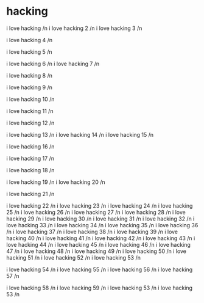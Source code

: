 # hacking

i love hacking /n
i love hacking 2 /n
i love hacking 3  /n

i love hacking 4 /n

i love hacking 5 /n

i love hacking 6 /n
i love hacking 7 /n

i love hacking 8 /n

i love hacking 9 /n

i love hacking 10 /n

i love hacking 11 /n

i love hacking 12 /n

i love hacking 13 /n
i love hacking 14 /n
i love hacking 15 /n

i love hacking 16 /n

i love hacking 17 /n

i love hacking 18 /n

i love hacking 19 /n
i love hacking 20 /n

i love hacking 21 /n

i love hacking 22 /n
i love hacking 23 /n
i love hacking 24 /n
i love hacking 25 /n
i love hacking 26 /n
i love hacking 27 /n
i love hacking 28 /n
i love hacking 29 /n
i love hacking 30 /n
i love hacking 31 /n
i love hacking 32 /n
i love hacking 33 /n
i love hacking 34 /n
i love hacking 35 /n
i love hacking 36 /n
i love hacking 37 /n
i love hacking 38 /n
i love hacking 39 /n
i love hacking 40 /n
i love hacking 41 /n
i love hacking 42 /n
i love hacking 43 /n
i love hacking 44 /n
i love hacking 45 /n
i love hacking 46 /n
i love hacking 47 /n
i love hacking 48 /n
i love hacking 49 /n
i love hacking 50 /n
i love hacking 51 /n
i love hacking 52 /n
i love hacking 53 /n

i love hacking 54 /n
i love hacking 55 /n
i love hacking 56 /n
i love hacking 57 /n


i love hacking 58 /n
i love hacking 59 /n
i love hacking 53 /n
i love hacking 53 /n

